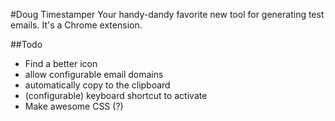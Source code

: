#Doug Timestamper
Your handy-dandy favorite new tool for generating test emails. It's a Chrome extension.

##Todo
- Find a better icon
- allow configurable email domains
- automatically copy to the clipboard
- (configurable) keyboard shortcut to activate
- Make awesome CSS (?)